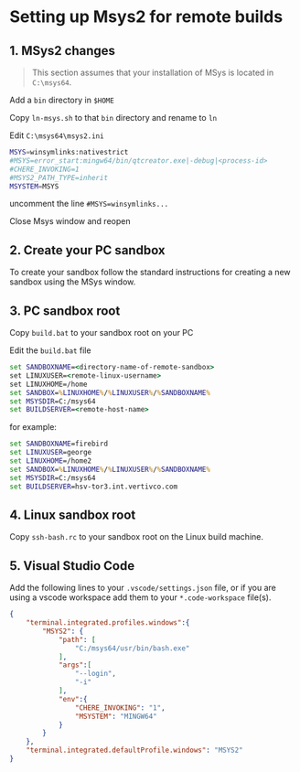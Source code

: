 # Setting up Msys2 for remote builds #

## 1. MSys2 changes ##

> This section assumes that your installation of MSys is
> located in  `C:\msys64`.

Add a `bin` directory in `$HOME`

Copy `ln-msys.sh` to that `bin` directory and rename to `ln`

Edit `C:\msys64\msys2.ini`

```sh
MSYS=winsymlinks:nativestrict
#MSYS=error_start:mingw64/bin/qtcreator.exe|-debug|<process-id>
#CHERE_INVOKING=1
#MSYS2_PATH_TYPE=inherit
MSYSTEM=MSYS
```
uncomment the line `#MSYS=winsymlinks...`

Close Msys window and reopen

## 2. Create your PC sandbox ##

To create your sandbox follow the standard instructions
for creating a new sandbox using the MSys window.

## 3. PC sandbox root ##

Copy `build.bat` to your sandbox root on your PC

Edit the `build.bat` file

```bat
set SANDBOXNAME=<directory-name-of-remote-sandbox>
set LINUXUSER=<remote-linux-username>
set LINUXHOME=/home
set SANDBOX=%LINUXHOME%/%LINUXUSER%/%SANDBOXNAME%
set MSYSDIR=C:/msys64
set BUILDSERVER=<remote-host-name>
```

for example:
```bat
set SANDBOXNAME=firebird
set LINUXUSER=george
set LINUXHOME=/home2
set SANDBOX=%LINUXHOME%/%LINUXUSER%/%SANDBOXNAME%
set MSYSDIR=C:/msys64
set BUILDSERVER=hsv-tor3.int.vertivco.com
```


## 4. Linux sandbox root ##

Copy `ssh-bash.rc` to your sandbox root on the Linux build machine.

## 5. Visual Studio Code ##

Add the following lines to your `.vscode/settings.json` file,
or if you are using a vscode workspace add them to your
`*.code-workspace` file(s).

```JSON
{
    "terminal.integrated.profiles.windows":{
        "MSYS2": {
            "path": [
                "C:/msys64/usr/bin/bash.exe"
            ],
            "args":[
                "--login",
                "-i"
            ],
            "env":{
                "CHERE_INVOKING": "1",
                "MSYSTEM": "MINGW64"
            }
        }
    },
    "terminal.integrated.defaultProfile.windows": "MSYS2"
}
```
